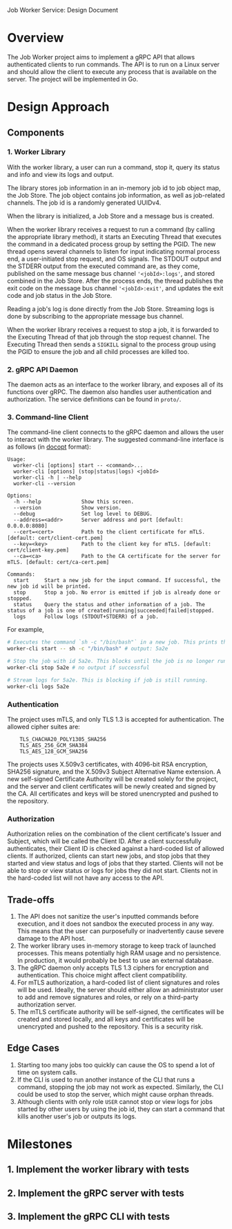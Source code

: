 Job Worker Service: Design Document

# Overview
The Job Worker project aims to implement a gRPC API that allows authenticated clients to run commands. The API is to run on a Linux server and should allow the client to execute any process that is available on the server. The project will be implemented in Go.

# Design Approach
## Components
### 1. Worker Library
With the worker library, a user can run a command, stop it, query its status and info and view its logs and output.

The library stores job information in an in-memory job id to job object map, the Job Store. The job object contains job information, as well as job-related channels. The job id is a randomly generated UUIDv4.

When the library is initialized, a Job Store and a message bus is created.

When the worker library receives a request to run a command (by calling the appropriate library method), it starts an Executing Thread that executes the command in a dedicated process group by setting the PGID. The new thread opens several channels to listen for input indicating normal process end, a user-initiated stop request, and OS signals. The STDOUT output and the STDERR output from the executed command are, as they come, published on the same message bus channel `'<jobId>:logs'`, and stored combined in the Job Store. After the process ends, the thread publishes the exit code on the message bus channel `'<jobId>:exit'`, and updates the exit code and job status in the Job Store.

Reading a job's log is done directly from the Job Store. Streaming logs is done by subscribing to the appropriate message bus channel. 

When the worker library receives a request to stop a job, it is forwarded to the Executing Thread of that job through the stop request channel. The Executing Thread then sends a `SIGKILL` signal to the process group using the PGID to ensure the job and all child processes are killed too.

### 2. gRPC API Daemon
The daemon acts as an interface to the worker library, and exposes all of its functions over gRPC. The daemon also handles user authentication and authorization. The service definitions can be found in `proto/`.

### 3. Command-line Client
The command-line client connects to the gRPC daemon and allows the user to interact with the worker library. The suggested command-line interface is as follows (in [docopt](http://docopt.org/) format):
```
Usage:
  worker-cli [options] start -- <command>...
  worker-cli [options] (stop|status|logs) <jobId>
  worker-cli -h | --help
  worker-cli --version

Options:
  -h --help             Show this screen.
  --version             Show version.
  --debug               Set log level to DEBUG.
  --address=<addr>      Server address and port [default: 0.0.0.0:8080]
  --cert=<cert>         Path to the client certificate for mTLS. [default: cert/client-cert.pem]
  --key=<key>           Path to the client key for mTLS. [default: cert/client-key.pem]
  --ca=<ca>             Path to the CA certificate for the server for mTLS. [default: cert/ca-cert.pem]

Commands:
  start     Start a new job for the input command. If successful, the new job id will be printed.
  stop      Stop a job. No error is emitted if job is already done or stopped.
  status    Query the status and other information of a job. The status of a job is one of created|running|succeeded|failed|stopped.
  logs      Follow logs (STDOUT+STDERR) of a job.
```
For example,
```bash
# Executes the command `sh -c "/bin/bash"` in a new job. This prints the new job id.
worker-cli start -- sh -c "/bin/bash" # output: 5a2e

# Stop the job with id 5a2e. This blocks until the job is no longer running.
worker-cli stop 5a2e # no output if successful

# Stream logs for 5a2e. This is blocking if job is still running.
worker-cli logs 5a2e
```

### Authentication
The project uses mTLS, and only TLS 1.3 is accepted for authentication. The allowed cipher suites are:
```
	TLS_CHACHA20_POLY1305_SHA256
	TLS_AES_256_GCM_SHA384
	TLS_AES_128_GCM_SHA256
```

The projects uses X.509v3 certificates, with 4096-bit RSA encryption, SHA256 signature, and the X.509v3 Subject Alternative Name extension. A new self-signed Certificate Authority will be created solely for the project, and the server and client certificates will be newly created and signed by the CA. All certificates and keys will be stored unencrypted and pushed to the repository.

### Authorization
Authorization relies on the combination of the client certificate's Issuer and Subject, which will be called the Client ID. After a client successfully authenticates, their Client ID is checked against a hard-coded list of allowed clients. If authorized, clients can start new jobs, and stop jobs that they started and view status and logs of jobs that they started. Clients will not be able to stop or view status or logs for jobs they did not start. Clients not in the hard-coded list will not have any access to the API.

## Trade-offs
1. The API does not sanitize the user's inputted commands before execution, and it does not sandbox the executed process in any way. This means that the user can purposefully or inadvertently cause severe damage to the API host.
2. The worker library uses in-memory storage to keep track of launched processes. This means potentially high RAM usage and no persistence. In production, it would probably be best to use an external database.
3. The gRPC daemon only accepts TLS 1.3 ciphers for encryption and authentication. This choice might affect client compatibility.
4. For mTLS authorization, a hard-coded list of client signatures and roles will be used. Ideally, the server should either allow an administrator user to add and remove signatures and roles, or rely on a third-party authorization server.
5. The mTLS certificate authority will be self-signed, the certificates will be created and stored locally, and all keys and certificates will be unencrypted and pushed to the repository. This is a security risk.

## Edge Cases
1. Starting too many jobs too quickly can cause the OS to spend a lot of time on system calls.
2. If the CLI is used to run another instance of the CLI that runs a command, stopping the job may not work as expected. Similarly, the CLI could be used to stop the server, which might cause orphan threads.
3. Although clients with only role `USER` cannot stop or view logs for jobs started by other users by using the job id, they can start a command that kills another user's job or outputs its logs.

# Milestones
## 1. Implement the worker library with tests
## 2. Implement the gRPC server with tests
## 3. Implement the gRPC CLI with tests

